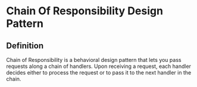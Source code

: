 # Chain Of Responsibility Design Pattern

## Definition
Chain of Responsibility is a behavioral design pattern that lets you pass requests along a chain of handlers. Upon receiving a request, each handler decides either to process the request or to pass it to the next handler in the chain.
